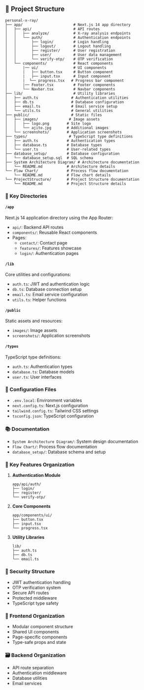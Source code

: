 ## 📁 Project Structure

```
personal-x-ray/
├── app/                       # Next.js 14 app directory
│   ├── api/                   # API routes
│   │   ├── analyze/           # X-ray analysis endpoints
│   │   └── auth/              # Authentication endpoints
│   │       ├── login/         # Login handling
│   │       ├── logout/        # Logout handling
│   │       ├── register/      # User registration
│   │       ├── user/          # User data management
│   │       └── verify-otp/    # OTP verification
│   └── components/            # React components
│       |── ui/                # UI components
│       |   ├── button.tsx     # Button component
│       |   ├── input.tsx      # Input component
│       |  └── progress.tsx   # Progress bar component
│       |── Footer.tsx         # Footer components
│       └── Navbar.tsx         # Navbar components
├── lib/                       # Utility libraries
│   ├── auth.ts               # Authentication utilities
│   ├── db.ts                 # Database configuration
│   ├── email.ts              # Email service setup
│   └── utils.ts              # General utilities
├── public/                   # Static files
│   ├── images/              # Image assets
│   │   ├── logo.png        # Site logo
│   │   └── ajito.jpg       # Additional images
│   └── screenshots/        # Application screenshots
├── types/                   # TypeScript type definitions
│   ├── auth.ts             # Authentication types
│   ├── database.ts         # Database types
│   └── user.ts             # User-related types
├── database_setup/         # Database configuration
│   └── database_setup.sql  # SQL schema
├── System Architecture Diagram/ # Architecture documentation
│   └── README.md           # Architecture details
└── Flow Chart/             # Process flow documentation
    └── README.md           # Flow chart details
└── ProjectStructure/       # Project Structure documentation
    └── README.md           # Project Structure details
```

### 📂 Key Directories

#### `/app`

Next.js 14 application directory using the App Router:

- `api/`: Backend API routes
- `components/`: Reusable React components
- Pages:
  - `contact/`: Contact page
  - `features/`: Features showcase
  - `login/`: Authentication pages

#### `/lib`

Core utilities and configurations:

- `auth.ts`: JWT and authentication logic
- `db.ts`: Database connection setup
- `email.ts`: Email service configuration
- `utils.ts`: Helper functions

#### `/public`

Static assets and resources:

- `images/`: Image assets
- `screenshots/`: Application screenshots

#### `/types`

TypeScript type definitions:

- `auth.ts`: Authentication types
- `database.ts`: Database models
- `user.ts`: User interfaces

### 🔧 Configuration Files

- `.env.local`: Environment variables
- `next.config.ts`: Next.js configuration
- `tailwind.config.ts`: Tailwind CSS settings
- `tsconfig.json`: TypeScript configuration

### 📚 Documentation

- `System Architecture Diagram/`: System design documentation
- `Flow Chart/`: Process flow documentation
- `database_setup/`: Database schema and setup

### 🎯 Key Features Organization

1. **Authentication Module**

   ```
   app/api/auth/
   ├── login/
   ├── register/
   └── verify-otp/
   ```

2. **Core Components**

   ```
   app/components/ui/
   ├── button.tsx
   ├── input.tsx
   └── progress.tsx
   ```

3. **Utility Libraries**
   ```
   lib/
   ├── auth.ts
   ├── db.ts
   └── email.ts
   ```

### 🔐 Security Structure

- JWT authentication handling
- OTP verification system
- Secure API routes
- Protected middleware
- TypeScript type safety

### 📱 Frontend Organization

- Modular component structure
- Shared UI components
- Page-specific components
- Type-safe props and state

### 🗃️ Backend Organization

- API route separation
- Authentication middleware
- Database utilities
- Email services
